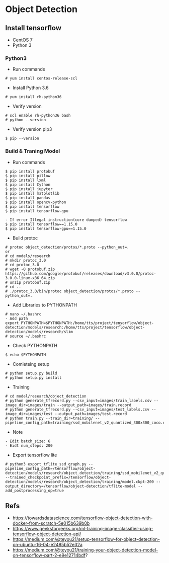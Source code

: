# Object Detection
## Install tensorflow
* CentOS 7
* Python 3
### Python3
* Run commands
```
# yum install centos-release-scl
```
* Install Python 3.6
```
# yum install rh-python36
```
* Verify version
```
# scl enable rh-python36 bash
# python --version
```
* Verify version pip3
```
$ pip --version
```

### Build & Traning Model
* Run commands
```
$ pip install protobuf
$ pip install pillow
$ pip install lxml
$ pip install Cython
$ pip install jupyter
$ pip install matplotlib
$ pip install pandas
$ pip install opencv-python 
$ pip install tensorflow
$ pip install tensorflow-gpu

- If error Illegal instruction(core dumped) tensorflow
$ pip install tensorflow==1.15.0
$ pip install tensorflow-gpu==1.15.0
```

* Build protoc
```
# protoc object_detection/protos/*.proto --python_out=.
or
# cd models/research
# mkdir protoc_3.0
# cd protoc_3.0
# wget -O protobuf.zip https://github.com/google/protobuf/releases/download/v3.0.0/protoc-3.0.0-linux-x86_64.zip
# unzip protobuf.zip
# cd ..
# ./protoc_3.0/bin/protoc object_detection/protos/*.proto --python_out=.
```
* Add Libraries to PYTHONPATH
```
# nano ~/.bashrc
- Add path
export PYTHONPATH=$PYTHONPATH:/home/tts/project/tensorflow/object-detection/models/research:/home/tts/project/tensorflow/object-detection/models/research/slim
# source ~/.bashrc
```
* Check PYTHONPATH
```
$ echo $PYTHONPATH
```
* Comleteing setup
```
# python setup.py build
# python setup.py install
```
* Training
```
# cd model/research/object_detection
# python generate_tfrecord.py --csv_input=images/train_labels.csv --image_dir=images/train --output_path=images/train.record
# python generate_tfrecord.py --csv_input=images/test_labels.csv --image_dir=images/test --output_path=images/test.record
# python train.py --train_dir=training/ --pipeline_config_path=training/ssd_mobilenet_v2_quantized_300x300_coco.config
```
* Note
```
- Edit batch_size: 6
- Eidt num_steps: 200
```
* Export tensorflow lite
```
# python3 export_tflite_ssd_graph.py --pipeline_config_path=/tensorflow/object-detection/models/research/object_detection/training/ssd_mobilenet_v2_quantized_300x300_coco.config --trained_checkpoint_prefix=/tensorflow/object-detection/models/research/object_detection/training/model.ckpt-200 --output_directory=/tensorflow/object-detection/tflite-model --add_postprocessing_op=true
```

## Refs
* https://towardsdatascience.com/tensorflow-object-detection-with-docker-from-scratch-5e015b639b0b
* https://www.geeksforgeeks.org/ml-training-image-classifier-using-tensorflow-object-detection-api/
* https://medium.com/@teyou21/setup-tensorflow-for-object-detection-on-ubuntu-16-04-e2485b52e32a
* https://medium.com/@teyou21/training-your-object-detection-model-on-tensorflow-part-2-e9e12714bdf?